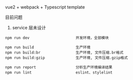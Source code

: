vue2 + webpack + Typescript template

目前问题

1. service 层未设计


```
npm run dev                     开发环境，全部模块

npm run build                   生产环境
npm run build:br                生产环境, 文件压缩.br格式
npm run build:gzip              生产环境, 文件压缩.gzip格式

npm run report                  分析生产环境编译结果
npm run lint                    eslint、stylelint
```